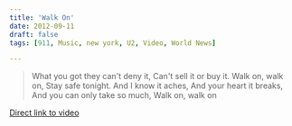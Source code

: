 ```yaml
---
title: 'Walk On'
date: 2012-09-11
draft: false
tags: [911, Music, new york, U2, Video, World News]

---
```


> What you got they can't deny it, Can't sell it or buy it. Walk on, walk on, Stay safe tonight. And I know it aches, And your heart it breaks, And you can only take so much, Walk on, walk on

[Direct link to video](http://youtu.be/QZFD5iMIFeg)